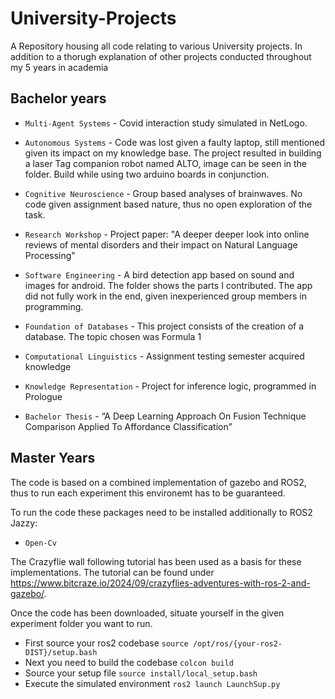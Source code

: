 # University-Projects
A Repository housing all code relating to various University projects. In addition to a thorugh explanation of other projects conducted throughout my 5 years in academia

## Bachelor years

* `Multi-Agent Systems` - Covid interaction study simulated in NetLogo.
* `Autonomous Systems` - Code was lost given a faulty laptop, still mentioned given its impact on my knowledge base. The project resulted in building a laser Tag companion robot named ALTO, image can be seen in the folder. Build while using two arduino boards in conjunction.

* `Cognitive Neuroscience` - Group based analyses of brainwaves. No code given assignment based nature, thus no open exploration of the task.
* `Research Workshop` - Project paper: "A deeper deeper look into online reviews of mental disorders and their impact on Natural Language Processing"
* `Software Engineering` - A bird detection app based on sound and images for android. The folder shows the parts I contributed. The app did not fully work in the end, given inexperienced group members in programming.
* `Foundation of Databases` - This project consists of the creation of a database. The topic chosen was Formula 1
* `Computational Linguistics` - Assignment testing semester acquired knowledge
* `Knowledge Representation` - Project for inference logic, programmed in Prologue
* `Bachelor Thesis` - “A Deep Learning Approach On Fusion Technique Comparison Applied To Affordance Classification”

## Master Years
The code is based on a combined implementation of gazebo and ROS2, thus to run each experiment this environemt has to be guaranteed.

To run the code these packages need to be installed additionally to ROS2 Jazzy:
* `Open-Cv`

The Crazyflie wall following tutorial has been used as a basis for these implementations.
The tutorial can be found under https://www.bitcraze.io/2024/09/crazyflies-adventures-with-ros-2-and-gazebo/.


Once the code has been downloaded, situate yourself in the given experiment folder you want to run.
* First source your ros2 codebase `source /opt/ros/{your-ros2-DIST}/setup.bash`
* Next you need to build the codebase `colcon build`
* Source your setup file `source install/local_setup.bash`
* Execute the simulated environment `ros2 launch LaunchSup.py`

